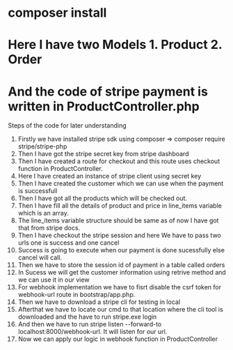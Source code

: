 # composer install
# Here I have two Models 1. Product 2. Order
# And the code of stripe payment is written in ProductController.php
Steps of the code for later understanding
1. Firstly we have installed stripe sdk using composer => composer require stripe/stripe-php
2. Then I have got the stripe secret key from stripe dashboard
3. Then I have created a route for checkout and this route uses checkout function in ProductController.
4. Here I have created an instance of stripe client using secret key
5. Then I have created the customer which we can use when the payment is successfull
6. Then I have got all the products which will be checked out.
7. Then I have fill all the details of product and price in line_items variable which is an array.
8. The line_items variable structure should be same as of now I have got that from stripe docs.
9. Then I have checkout the stripe session and here We have to pass two urls one is success and one cancel
10. Success is going to execute when our payment is done sucessfully else cancel will call.
11. Then we have to store the session id of payment in a table called orders
12. In Sucess we will get the customer information using retrive method and we can use it in our view
13. For webhook implementation we have to fisrt disable the csrf token for webhook-url route in bootstrap/app.php.
14. Then we have to download a stripe cli for testing in local
15. Afterthat we have to locate our cmd to that location where the cli tool is downloaded and the have to run 
stripe.exe login
16. And then we have to run stripe listen --forward-to localhost:8000/webhook-url. It will listen for our url.
17. Now we can  apply our logic in webhook function in ProductController   